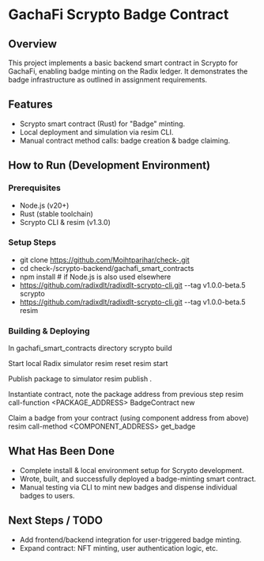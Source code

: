 # GachaFi Scrypto Badge Contract

## Overview

This project implements a basic backend smart contract in Scrypto for GachaFi, enabling badge minting on the Radix ledger. It demonstrates the badge infrastructure as outlined in assignment requirements.

## Features

- Scrypto smart contract (Rust) for "Badge" minting.
- Local deployment and simulation via resim CLI.
- Manual contract method calls: badge creation & badge claiming.

## How to Run (Development Environment)

### Prerequisites

- Node.js (v20+)
- Rust (stable toolchain)
- Scrypto CLI & resim (v1.3.0)

### Setup Steps

- git clone https://github.com/Moihtparihar/check-.git
- cd check-/scrypto-backend/gachafi_smart_contracts
- npm install # if Node.js is also used elsewhere
- https://github.com/radixdlt/radixdlt-scrypto-cli.git --tag v1.0.0-beta.5 scrypto
- https://github.com/radixdlt/radixdlt-scrypto-cli.git --tag v1.0.0-beta.5 resim


### Building & Deploying

In gachafi_smart_contracts directory
scrypto build

Start local Radix simulator
resim reset
resim start

Publish package to simulator
resim publish .

Instantiate contract, note the package address from previous step
resim call-function <PACKAGE_ADDRESS> BadgeContract new

Claim a badge from your contract (using component address from above)
resim call-method <COMPONENT_ADDRESS> get_badge


## What Has Been Done

- Complete install & local environment setup for Scrypto development.
- Wrote, built, and successfully deployed a badge-minting smart contract.
- Manual testing via CLI to mint new badges and dispense individual badges to users.

## Next Steps / TODO

- Add frontend/backend integration for user-triggered badge minting.
- Expand contract: NFT minting, user authentication logic, etc.
